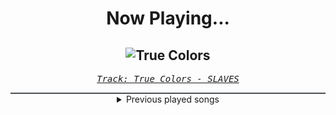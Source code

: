 <div align="center"> 
<h1>Now Playing...</h1>

![True Colors](https://i.scdn.co/image/ab67616d00001e0225d9c3799537cbf06ab5d88b)
--
_<samp><a href="https://open.spotify.com/track/0KsAoydnR06mSbOn8d3geR">Track: True Colors - SLAVES</a></samp>_

<div style="border: 1px #4B5054 solid"></div>
<details>
  <summary>
    Previous played songs
  </summary>
  <table>
    <thead>
      <tr>
        <th>
          Artist
        </th>
        <th>
          Song
        </th>
        <th>
          Link
        </th>
      </tr>
    </thead>
    <tbody>
      <tr><td>SLAVES</td><td>True Colors</td><td><a href="https://open.spotify.com/track/0KsAoydnR06mSbOn8d3geR">https://open.spotify.com/track/0KsAoydnR06mSbOn8d3geR</a></td></tr><tr><td>SLAVES</td><td>True Colors</td><td><a href="https://open.spotify.com/track/0KsAoydnR06mSbOn8d3geR">https://open.spotify.com/track/0KsAoydnR06mSbOn8d3geR</a></td></tr><tr><td>Blasterjaxx</td><td>Shadows</td><td><a href="https://open.spotify.com/track/2K683tmRLnwOc4pcFRr8xY">https://open.spotify.com/track/2K683tmRLnwOc4pcFRr8xY</a></td></tr><tr><td>Blue Stahli</td><td>The Pure And The Tainted</td><td><a href="https://open.spotify.com/track/3cI0sOooF5C6XNyJRwHFXZ">https://open.spotify.com/track/3cI0sOooF5C6XNyJRwHFXZ</a></td></tr><tr><td>Reach</td><td>The Law - Zardonic Remix</td><td><a href="https://open.spotify.com/track/2zA3W2Uq2kEFNY7iAw9F2j">https://open.spotify.com/track/2zA3W2Uq2kEFNY7iAw9F2j</a></td></tr><tr><td>The Qemists</td><td>Run You</td><td><a href="https://open.spotify.com/track/1GVA3pLyw3CuOBDuFO5YNI">https://open.spotify.com/track/1GVA3pLyw3CuOBDuFO5YNI</a></td></tr><tr><td>Brand of Sacrifice</td><td>Lifeblood - Remix</td><td><a href="https://open.spotify.com/track/7dPnQECSoBSS3AOmuiUeWi">https://open.spotify.com/track/7dPnQECSoBSS3AOmuiUeWi</a></td></tr><tr><td>Dirtyphonics</td><td>Hammer</td><td><a href="https://open.spotify.com/track/3HPPcZ9oK7yGmy5vn7OMLC">https://open.spotify.com/track/3HPPcZ9oK7yGmy5vn7OMLC</a></td></tr><tr><td>Circle of Dust</td><td>Nothing Sacred - Sebastian Komor Remix</td><td><a href="https://open.spotify.com/track/3Ni7aWmuevxcgFZIP9Sy7V">https://open.spotify.com/track/3Ni7aWmuevxcgFZIP9Sy7V</a></td></tr><tr><td>Celldweller</td><td>ShutEmDown</td><td><a href="https://open.spotify.com/track/1JQwjzoAW31MNAl7aVs43G">https://open.spotify.com/track/1JQwjzoAW31MNAl7aVs43G</a></td></tr><tr><td>Blitz Union</td><td>Plastic - Zardonic Remix</td><td><a href="https://open.spotify.com/track/2lOsaWBYp77BpEOkZJH5tq">https://open.spotify.com/track/2lOsaWBYp77BpEOkZJH5tq</a></td></tr><tr><td>Zardonic</td><td>Raise Hell (Original Mix)</td><td><a href="https://open.spotify.com/track/2Zg6z0XddeBbb7ceZBcPdR">https://open.spotify.com/track/2Zg6z0XddeBbb7ceZBcPdR</a></td></tr><tr><td>Zardonic</td><td>Raise Hell (Original Mix)</td><td><a href="https://open.spotify.com/track/2Zg6z0XddeBbb7ceZBcPdR">https://open.spotify.com/track/2Zg6z0XddeBbb7ceZBcPdR</a></td></tr><tr><td>Jonathan Young</td><td>Every Time We Touch</td><td><a href="https://open.spotify.com/track/5U1RHvzwivBxTyGwS3Bt9D">https://open.spotify.com/track/5U1RHvzwivBxTyGwS3Bt9D</a></td></tr><tr><td>Caleb Hyles</td><td>The Wellerman</td><td><a href="https://open.spotify.com/track/7LbAqsgXLBdzXmMEXgCfxc">https://open.spotify.com/track/7LbAqsgXLBdzXmMEXgCfxc</a></td></tr><tr><td>Motionless In White</td><td>Another Life</td><td><a href="https://open.spotify.com/track/0YZEYxd1oiqZRFhnnmTKKi">https://open.spotify.com/track/0YZEYxd1oiqZRFhnnmTKKi</a></td></tr><tr><td>Falling In Reverse</td><td>Voices In My Head</td><td><a href="https://open.spotify.com/track/5XUuldRjPXcP5QxyEN4IXT">https://open.spotify.com/track/5XUuldRjPXcP5QxyEN4IXT</a></td></tr><tr><td>Self Deception</td><td>Will This Be The End</td><td><a href="https://open.spotify.com/track/0sv8740KiZnk7SAL35OSo6">https://open.spotify.com/track/0sv8740KiZnk7SAL35OSo6</a></td></tr><tr><td>From Fall to Spring</td><td>RISE</td><td><a href="https://open.spotify.com/track/4BFE6Eq6HGKzdyH0DEbONn">https://open.spotify.com/track/4BFE6Eq6HGKzdyH0DEbONn</a></td></tr><tr><td>Sick Puppies</td><td>You're Going Down</td><td><a href="https://open.spotify.com/track/5FQXMRDSTkn9fowDJ3kZo8">https://open.spotify.com/track/5FQXMRDSTkn9fowDJ3kZo8</a></td></tr>
    </tbody>
  </table>
</details>

</div>
